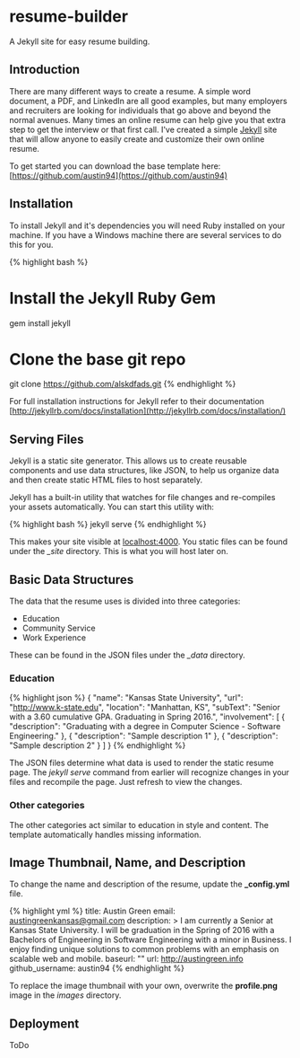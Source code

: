 # resume-builder
A Jekyll site for easy resume building.

## Introduction
There are many different ways to create a resume.  A simple word document, a PDF, and LinkedIn are all good examples,
but many employers and recruiters are looking for individuals that go above and beyond the normal avenues.  Many times
an online resume can help give you that extra step to get the interview or that first call.  I've created a simple 
[Jekyll](https://jekyllrb.com/) site that will allow anyone to easily create and customize their own online resume.

To get started you can download the base template here: [https://github.com/austin94](https://github.com/austin94)

## Installation
To install Jekyll and it's dependencies you will need Ruby installed on your machine.  If you have a Windows machine
there are several services to do this for you.

{% highlight bash %}
# Install the Jekyll Ruby Gem
gem install jekyll

# Clone the base git repo
git clone https://github.com/alskdfads.git
{% endhighlight %}

For full installation instructions for Jekyll refer to their documentation 
[http://jekyllrb.com/docs/installation](http://jekyllrb.com/docs/installation/)

## Serving Files
Jekyll is a static site generator.  This allows us to create reusable components and use data structures, like JSON, to
help us organize data and then create static HTML files to host separately.

Jekyll has a built-in utility that watches for file changes and re-compiles your assets automatically.  You can start this
utility with:

{% highlight bash %}
jekyll serve
{% endhighlight %}

This makes your site visible at [localhost:4000](http://localhost:4000).  You static files can be found under the *_site* 
directory.  This is what you will host later on.

## Basic Data Structures
The data that the resume uses is divided into three categories:

*   Education
*   Community Service
*   Work Experience

These can be found in the JSON files under the *_data* directory.

### Education
{% highlight json %}
  {
    "name": "Kansas State University",
    "url": "http://www.k-state.edu",
    "location": "Manhattan, KS",
    "subText": "Senior with a 3.60 cumulative GPA. Graduating in Spring 2016.",
    "involvement": [
      {
        "description": "Graduating with a degree in Computer Science - Software Engineering."
      },
      {
        "description": "Sample description 1"
      },
      {
        "description": "Sample description 2"
      }
    ]
  }
{% endhighlight %}

The JSON files determine what data is used to render the static resume page.  The *jekyll serve* command from earlier
will recognize changes in your files and recompile the page.  Just refresh to view the changes.

### Other categories
The other categories act similar to education in style and content.  The template automatically handles missing 
information.

## Image Thumbnail, Name, and Description
To change the name and description of the resume, update the **_config.yml** file.

{% highlight yml %}
  title: Austin Green
  email: austingreenkansas@gmail.com
  description: >
    I am currently a Senior at Kansas State University.  I will be graduation in the Spring of 2016 with a
    Bachelors of Engineering in Software Engineering with a minor in Business.  I enjoy finding unique
    solutions to common problems with an emphasis on scalable web and mobile.
  baseurl: ""
  url: http://austingreen.info
  github_username:  austin94
{% endhighlight %}

To replace the image thumbnail with your own, overwrite the **profile.png** image in the *images* directory.

## Deployment
ToDo
